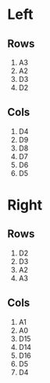 # Left

## Rows
1. A3
2. A2
3. D3
4. D2

## Cols
1. D4
2. D9
3. D8
4. D7
5. D6
6. D5


# Right

## Rows
1. D2
2. D3
3. A2
4. A3

## Cols
1. A1
2. A0
3. D15
4. D14
5. D16
6. D5
7. D4

